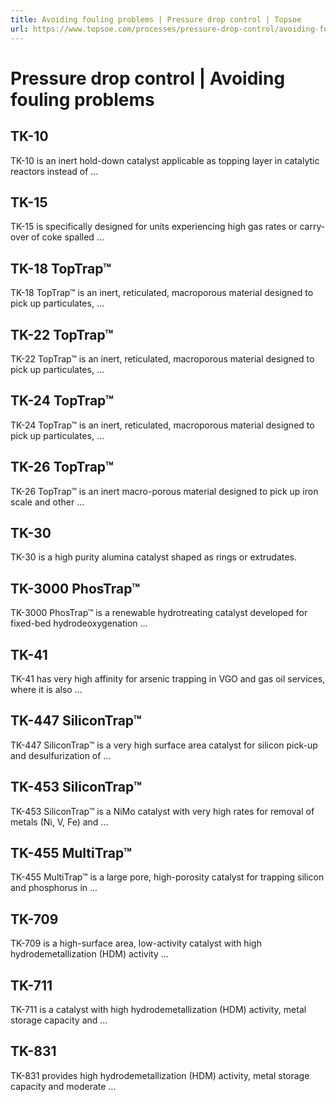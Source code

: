 ```yaml
---
title: Avoiding fouling problems | Pressure drop control | Topsoe
url: https://www.topsoe.com/processes/pressure-drop-control/avoiding-fouling-problems#main-content
---
```


# Pressure drop control | Avoiding fouling problems

## TK-10

TK-10 is an inert hold-down catalyst applicable as topping layer in catalytic reactors instead of ...

## TK-15

TK-15 is specifically designed for units experiencing high gas rates or carry-over of coke spalled ...

## TK-18 TopTrap™

TK-18 TopTrap™ is an inert, reticulated, macroporous material designed to pick up particulates, ...

## TK-22 TopTrap™

TK-22 TopTrap™ is an inert, reticulated, macroporous material designed to pick up particulates, ...

## TK-24 TopTrap™

TK-24 TopTrap™ is an inert, reticulated, macroporous material designed to pick up particulates, ...

## TK-26 TopTrap™

TK-26 TopTrap™ is an inert macro-porous material designed to pick up iron scale and other ...

## TK-30

TK-30 is a high purity alumina catalyst shaped as rings or extrudates.

## TK-3000 PhosTrap™

TK-3000 PhosTrap™ is a renewable hydrotreating catalyst developed for fixed-bed hydrodeoxygenation ...

## TK-41

TK-41 has very high affinity for arsenic trapping in VGO and gas oil services, where it is also ...

## TK-447 SiliconTrap™

TK-447 SiliconTrap™ is a very high surface area catalyst for silicon pick-up and desulfurization of ...

## TK-453 SiliconTrap™

TK-453 SiliconTrap™ is a NiMo catalyst with very high rates for removal of metals (Ni, V, Fe) and ...

## TK-455 MultiTrap™

TK-455 MultiTrap™ is a large pore, high-porosity catalyst for trapping silicon and phosphorus in ...

## TK-709

TK-709 is a high-surface area, low-activity catalyst with high hydrodemetallization (HDM) activity ...

## TK-711

TK-711 is a catalyst with high hydrodemetallization (HDM) activity, metal storage capacity and ...

## TK-831

TK-831 provides high hydrodemetallization (HDM) activity, metal storage capacity and moderate ...